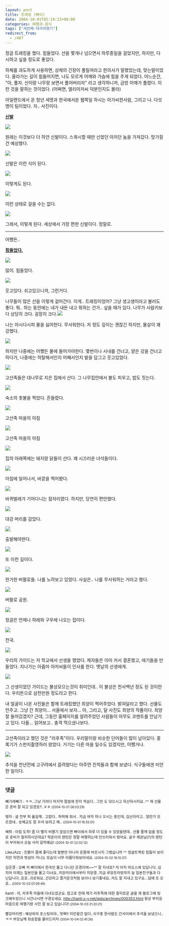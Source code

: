 ```yaml
---
layout: post
title: 트래킹 (빠이)
date: 2004-10-01T05:19:13+00:00
categories: 여행과-음식
tags: ["세번째-태국여행기"]
redirect_from:
  - /487
---
```


정글 트래킹을 했다. 힘들었다. 산을 몇개나 넘으면서 하루종일을 걸었지만, 하지만, 다시하고 싶을 정도로 좋았다.

하체를 과도하게 사용하면, 상체의 긴장이 풀릴꺼라고 한의사가 말했었는데, 맞는말이었다. 올라가는 길이 힘들어지면, 나도 모르게 어깨와 가슴에 힘을 주게 되었다. 어느순간, "아, 풀자. 산이랑 나무랑 보면서 풀어버리자" 라고 생각하니까, 금방 어깨가 풀렸다. 이런 것을 말하는 것이었다. (어쩌면, 엘리아저씨 덕분인지도 몰라)

아일랜드에서 온 청년 세명과 한국에서온 웹쪽일 하시는 아가씨한사람, 그리고 나. 다섯명이 팀이었다. 자.. 사진이다.

<u><strong>신발</strong></u>

![ ](/assets/media/uploads_1_cfile30.uf.196B8A3A4D4EAA2E0580F9.jpg)

원래는 이것보다 더 하얀 신발이다. 스쿼시할 때만 신었던 아끼던 놈을 가져갔다. 망가질 건 예상했다.

![ ](/assets/media/uploads_1_cfile24.uf.12606E3A4D4EAA2E2FAEED.jpg)

신발은 이런 식이 된다.

![ ](/assets/media/uploads_1_cfile22.uf.165B4F3A4D4EAA2F38766B.jpg)

이렇게도 된다.

![ ](/assets/media/uploads_1_cfile24.uf.1967063A4D4EAA2F136B60.jpg)

이런 상태로 걸을 수는 없다.

![ ](/assets/media/uploads_1_cfile9.uf.1565283A4D4EAA2F174C21.jpg)

그래서, 이렇게 된다. 세상에서 가장 편한 신발이다. 정말로.

<hr />

어쨌든..

<u><strong>힘들었다.</strong></u>

![ ](/assets/media/uploads_1_cfile2.uf.1457F73A4D4EAA3035672F.jpg)

많이. 힘들었다.

![ ](/assets/media/uploads_1_cfile25.uf.1667503A4D4EAA3012D11D.jpg)

웃고있다. 쉬고있으니까, 그런거다.

나무들이 많은 산을 이렇게 걸어간다. 이게.. 트래킹이었어? 그냥 생고생이라고 불러도 좋다. 뭐.. 하는 동안에는 내가 내돈 내고 뭐하는 건가.. 싶을 때가 있다. 나무가 사람키보다 상당히 크다. 굉장히 크다.<img src="http://jinto.pe.kr/wp-content/uploads/1/cfile10.uf.196D7C3A4D4EAA3101F163.jpg" />

나는 아시다시피 물을 싫어한다. 무서워한다. 저 정도 깊이는 괜찮긴 하지만, 물살이 꽤 강했다.

![ ](/assets/media/uploads_1_cfile23.uf.1762EE3A4D4EAA311D791C.jpg)

하지만 나중에는 어쨌든 물에 들어가야한다. 몇번이나 시내를 건너고, 얕은 강을 건너고 하다가, 나중에는 허탈해서인지 어째서인지 발을 담그고 웃고있었다.

![ ](/assets/media/uploads_1_cfile25.uf.1165783A4D4EAA3217B4E6.jpg)

고산족들은 대나무로 지은 집에서 산다. 그 나무집안에서 불도 피우고, 밥도 짓는다.

![ ](/assets/media/uploads_1_cfile28.uf.166B913A4D4EAA3205BEF5.jpg)

숙소의 촛불을 찍었다. 흔들렸다.

![ ](/assets/media/uploads_1_cfile23.uf.1861C93A4D4EAA332390CF.jpg)

고산족 마을의 아침

![ ](/assets/media/uploads_1_cfile5.uf.1964813A4D4EAA331E74BE.jpg)

고산족 마을의 아침

![ ](/assets/media/uploads_1_cfile22.uf.1369A43A4D4EAA330C1F89.jpg)

집의 아래쪽에는 돼지랑 닭들이 산다. 꽤 시끄러운 녀석들이다.

![ ](/assets/media/uploads_1_cfile2.uf.205E063A4D4EAA343613D9.jpg)

아침에 일어나서, 바깥을 찍어봤다.

![ ](/assets/media/uploads_1_cfile24.uf.186A633A4D4EAA340A0EEC.jpg)

바퀴벌레가 기어다니는 잠자리였다. 하지만, 당연히 편안했다.

![ ](/assets/media/uploads_1_cfile6.uf.1868B63A4D4EAA340E3B26.jpg)

대강 머리를 감았다.

![ ](/assets/media/uploads_1_cfile1.uf.1767643A4D4EAA35133218.jpg)

출발해야한다.

![ ](/assets/media/uploads_1_cfile25.uf.16671C3A4D4EAA3512BC1C.jpg)

또 이런 길이다.

![ ](/assets/media/uploads_1_cfile24.uf.1362813A4D4EAA36231C8D.jpg)

한가한 버팔로들. 나를 노려보고 있었다. 사실은.. 나를 무서워하는 거라고 했다.

![ ](/assets/media/uploads_1_cfile26.uf.1464313A4D4EAA361BC0B0.jpg)

버팔로 공원.

![ ](/assets/media/uploads_1_cfile26.uf.1668263A4D4EAA370F6DD9.jpg)

정글은 언제나 하레와 구우에 나오는 집이다.

![ ](/assets/media/uploads_1_cfile9.uf.1367793A4D4EAA370F6636.jpg)

천국.

![ ](/assets/media/uploads_1_cfile29.uf.1265E23A4D4EAA37153F10.jpg)

우리의 가이드는 저 학교에서 선생을 했었다. 제자들은 이미 커서 결혼했고, 애기들을 만들었다. 지나가는 아줌마 아저씨들이 인사를 한다. 옛날의 선생에게.

![ ](/assets/media/uploads_1_cfile1.uf.1867723A4D4EAA381298C0.jpg)

그 선생이었던 가이드는 불상모으는것이 취미인데.. 이 불상은 천사백년 정도 된 것이란다. 우리돈으로 삼천만원 정도라고 한다.

내 얼굴이 나온 사진들은 함께 트래킹했던 최양이 찍어주었다. 밝혀달라고 했다. 선물도 안주고. 그냥 간 최양이... 서울에서 보자... 아, 그리고, 달 사진도 최양의 작품이다. 최양 잘 들어갔겠지? 근데, 그동안 홈페이지를 알려주었던 사람들이 아무도 코멘트를 안남기고 있다. 다들... 읽어보고.. 충격 먹으셨나보다.

---

고산족이라고 했던 것은 "라후족"이다. 우리말이랑 비슷한 단어들이 많이 남아있다. 홍록기가 스펀지촬영하러 왔었다. 거기는 다른 마을 일수도 있겠지만, 어쨌거나.

![ ](/assets/media/uploads_1_cfile28.uf.1267203A4D4EAA38138399.jpg)

추석을 천년전에 고구려에서 끌려왔다는 아주먼 친척들과 함께 보냈다. 식구들에겐 미안한 일이다.



* * *

### 댓글



<!--- cmt:855 --->
<!--- mail: --->
<!--- parent:0 --->

<small class=comment>빼기레빼기 : ㅋㅋ..그냥 가려다 마지막 말씀에 한자 적슴다.. 그만 도 닦으시고 하산하시지요..^^ 제 선물은 준비 잘 되고 있겠죠?..ㅎㅎ <small>(2004-10-01 06:03:29)</small></small>


<!--- cmt:856 --->
<!--- mail: --->
<!--- parent:0 --->

<small class=comment>탱자 : 글 전부 퍼 옮길께.. 고맙다.. 허락해 줘서..  지금 여자 하나 꼬시는 중인데,  김선아라고.. 알란가 모르겠네..  송혜교도 함 꼬셔 보려고 해.. <small>(2004-10-01 16:55:01)</small></small>


<!--- cmt:857 --->
<!--- mail: --->
<!--- parent:0 --->

<small class=comment>쎄뤼 : 아침 도착! 좀 더 빨리 비행기 끊었으면 빠이에서 하루 더 있을 수 있었을텐데.. 선물 줄께 없을 정도로 준비가 철저하시던데요? 혁준이의 렌턴은 정말 여행하는데 안쓰러워서 줬어요. 글구 제권님(?)의 렌턴이 부러워서 오늘 사러 갈꺼예요! <small>(2004-10-01 22:02:12)</small></small>


<!--- cmt:858 --->
<!--- mail: --->
<!--- parent:0 --->

<small class=comment>LikeJAzz : 진흙이 몸에 좋다는데 발뿐만 아니라 온몸에 바르시지 그랬습니까 ^^ 정글트랙킹 힘들어 보이지만 자연과 벗삼아 거니는 모습이 너무 아름다워보이네요. <small>(2004-10-02 16:10:37)</small></small>


<!--- cmt:859 --->
<!--- mail: --->
<!--- parent:0 --->

<small class=comment>김은경 : 오빠 저 빠이에서 한국인 몰고 다니던 은경이여~~^^ 잘 지내죠? 저 아직 라오스에 있답니다..심지어 이제는 일본인을 몰고 다녀요..치앙라이에서부터 치앙콩..지금 루앙프라방까지 늘 일본친구들과 다닌답니다..호호..괴로워요..건강하고 즐거운것처럼 보이니 보기좋네요..저도 잘 지내고 있구요...담에 또 오죠.. <small>(2004-10-03 07:09:46)</small></small>


<!--- cmt:860 --->
<!--- mail: --->
<!--- parent:0 --->

<small class=comment>hanti : 아, 라후족 마을에 다녀오셨군요. 참고로 전에 제가 라후족에 대한 흥미로운 글을 제 블로그에 링크해두었으니 시간나시면 구경오세요. http://hanti.x-y.net/ipds/archives/000353.html  항상 부러운 마음으로 여행기랑 사진 잘 보고 있습니다! <small>(2004-10-03 21:20:21)</small></small>


<!--- cmt:861 --->
<!--- mail: --->
<!--- parent:0 --->

<small class=comment>빨강머리앤 : 예상외의 포스팅이야.. 멋쪄!! 미안할건 없다..식구중 한사람도 간사이에서 추석을 보냈으니..ㅋㅋ 부모님께 죄송함을 몰아드리자 <small>(2004-10-04 02:41:26)</small></small>

